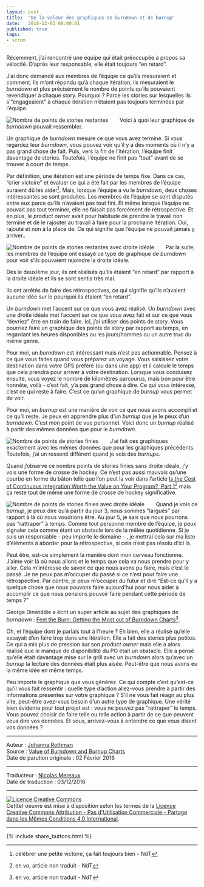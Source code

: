 ```yaml
---
layout: post
title:  "De la valeur des graphiques de burndown et de burnup"
date:   2016-12-03 00:00:01
published: true
tags: 
- scrum
---
```


Récemment, j’ai rencontré une équipe qui était préoccupée à propos sa vélocité. D’après leur responsable, elle était toujours “en retard”.

J’ai donc demandé aux membres de l’équipe ce qu’ils mesuraient et comment. Ils m’ont répondu qu’à chaque itération, ils mesuraient le _burndown_ et plus précisément le nombre de points qu’ils pouvaient revendiquer à chaque story. Pourquoi ? Parce les stories sur lesquelles ils s’“engageaient” à chaque itération n’étaient pas toujours terminées par l’équipe.

<div align="left" style="float:left; padding-right:30px" >
  <img title="Nombre de points de stories restantes" src="{{ site.url }}assets/johanna/Burndown.StoryPoints.jpg" />
</div>

Voici à quoi leur graphique de _burndown_ pouvait ressembler.

Un graphique de _burndown_ mesure ce que vous avez terminé. Si vous regardez leur _burndown_, vous pouvez voir qu’il y a des moments où il n’y a pas grand chose de fait. Puis, vers la fin de l’itération, l’équipe finit davantage de stories. Toutefois, l’équipe ne finit pas “tout” avant de se trouver à court de temps.

Par définition, une itération est une période de temps fixe. Dans ce cas, “crier victoire” et évaluer ce qui a été fait par les membres de l’équipe auraient dû les aider[^1]. Mais, lorsque l’équipe a vu le _burndown_, deux choses intéressantes se sont produites. Les membres de l’équipe se sont disputés entre eux parce qu’ils n’avaient pas tout fini. Et même lorsque l’équipe ne pouvait pas tout terminer, elle ne faisait pas forcément de rétrospective. Et en plus, le _product owner_ avait pour habitude de prendre le travail non terminé et de le rajouter au travail à faire pour la prochaine itération. Oui, rajouté et non à la place de. Ce qui signifie que l’équipe ne pouvait jamais y arriver..

<div align="left" style="float:left; padding-right:30px" >
  <img title="Nombre de points de stories restantes avec droite idéale" src="{{ site.url }}assets/johanna/Burndownwithidealline.jpg" />
</div>

Par la suite, les membres de l’équipe ont essayé ce type de graphique de _burndown_ pour voir s’ils pouvaient rejoindre la droite idéale.

Dès le deuxième jour, ils ont réalisés qu’ils étaient “en retard” par rapport à la droite idéale et ils se sont sentis très mal.

Ils ont arrêtés de faire des rétrospectives, ce qui signifie qu’ils n’avaient aucune idée sur le pourquoi ils étaient “en retard”.

Un _burndown_ met l’accent sur ce que vous avez réalisé. Un _burndown_ avec une droite idéale met l’accent sur ce que vous avez fait et sur ce que vous “devriez” être en train de faire. Ici, j’ai utiliser des points de story. Vous pourriez faire un graphique des points de story par rapport au temps, en regardant les heures disponibles ou les jours/hommes ou un autre truc du même genre.

Pour moi, un  _burndown_ est intéressant mais n’est pas actionnable. Pensez à ce que vous faites quand vous préparez un voyage. Vous saisissez votre destination dans votre GPS préféré (ou dans une app) et il calcule le temps que cela prendra pour arriver à votre destination. Lorsque vous conduisez ensuite, vous voyez le nombre de kilomètres parcourus, mais bon pour être honnête, voilà - c’est fait, y’a pas grand chose à dire. Ce qui vous intéresse, c’est ce qui reste à faire. C’est ce qu’un graphique de  _burnup_ vous permet de voir.

Pour moi, un _burnup_ est une manière de voir ce que nous avons accompli et ce qu’il reste. Je peux en apprendre plus d’un _burnup_ que je le peux d’un _burndown_. C’est mon point de vue personnel. Voici donc un _burnup_ réalisé à partir des mêmes données que pour le _burndown_.

<div align="left" style="float:left; padding-right:30px" >
  <img title="Nombre de points de stories finies" src="{{ site.url }}assets/johanna/StoryPointBurnup.jpg" />
</div>

J’ai fait ces graphiques exactement avec les mêmes données que pour les graphiques précédents. Toutefois, j’ai un ressenti différent quand je vois des _burnups_.

Quand j’observe ce nombre points de stories finies sans droite idéale, j’y vois une forme de crosse de hockey. Ce n’est pas aussi mauvais qu’une courbe en forme du bâton telle que l’on peut la voir dans l’article [Is the Cost of Continuous Integration Worth the Value on Your Program?, Part 1](http://www.jrothman.com/mpd/program-management/2011/12/is-the-cost-of-continuous-integration-worth-the-value-on-your-program-part-1/)[^2] mais ça reste tout de même une forme de crosse de hockey significative.

<div align="left" style="float:left; padding-right:30px" >
  <img title="Nombre de points de stories finies avec droite idéale" src="{{ site.url }}assets/johanna/StoryPointBurnupwithIdealLine.jpg" />
</div>

Quand je vois ce _burnup_, je peux dire qu’à partir du jour 3, nous sommes “largués” par rapport à là où nous voudrions être. Au jour 5, je sais que nous pourrons pas “rattraper” à temps. Comme tout personne membre de l’équipe, je peux signaler cela comme étant un obstacle lors de la mêlée quotidienne. Si je suis un responsable - peu importe le domaine - , je mettrai cela sur ma liste d’éléments à aborder pour la rétrospective, si cela n’est pas résolu d’ici là.

Peut être, est-ce simplement la manière dont mon cerveau fonctionne. J’aime voir là où nous allons et le temps que cela va nous prendre pour y aller. Cela m’intéresse de savoir ce que nous avons pu faire, mais c’est le passé. Je ne peux pas m’occuper du passé si ce n’est pour faire une rétrospective. Par contre, je peux m’occuper du futur et dire “Est-ce qu’il y a quelque chose que nous pouvons faire aujourd’hui pour nous aider à accomplir ce que nous pensions pouvoir faire pendant cette période de temps ?”

George Dinwiddie a écrit un super article au sujet des graphiques de _burndown_ : [Feel the Burn: Getting the Most out of Burndown Charts](http://idiacomputing.com/pub/BetterSoftware-BurnCharts.pdf)[^2].

Oh, et l’équipe dont je parlais tout à l’heure ? Eh bien, elle a  réalisé qu’elle essayait d’en faire trop dans une itération. Elle a fait des stories plus petites. Ce qui a mis plus de pression sur son _product owner_ mais elle a alors réalisé que le manque de disponibilité du PO était un obstacle. Elle a pensé qu’elle était davantage mise sur le grill avec un _burndown_ alors qu’avec un _burnup_ la lecture des données était plus aisée. Peut-être que nous avons eu la même idée en même temps.

Peu importe le graphique que vous générez. Ce qui compte c’est qu’est-ce qu’il vous fait ressentir : quelle type d’action allez-vous prendre à partir des informations présentes sur votre graphique ? S’il ne vous fait réagir au plus vite, peut-être avez-vous besoin d’un autre type de graphique. Une vérité bien évidente pour tout projet est : vous ne pouvez pas “rattraper” le temps. Vous pouvez choisir de faire telle ou telle action à partir de ce que peuvent vous dire vos données. Et vous, arrivez-vous à entendre ce que vous disent vos données ?


[^1]: célébrer une petite victoire, ça fait toujours bien - NdT
[^2]: en vo, article non traduit - NdT

---
Auteur : [Johanna Rothman](http://www.jrothman.com/about/)  
Source : [Value of Burndown and Burnup Charts](http://www.jrothman.com/mpd/project-management/2016/02/value-of-burndown-and-burnup-charts/)  
Date de parution originale : 02 Février 2016  

---
Traducteur : [Nicolas Mereaux](http://www.les-traducteurs-agiles.org/traducteurs/)  
Date de traduction : 03/12/2016  

---

<a rel="license" href="http://creativecommons.org/licenses/by-nc-sa/4.0/"><img alt="Licence Creative Commons" style="border-width:0" src="http://i.creativecommons.org/l/by-nc-sa/4.0/88x31.png" /></a><br />Ce(tte) oeuvre est mise à disposition selon les termes de la <a rel="license" href="http://creativecommons.org/licenses/by-nc-sa/4.0/">Licence Creative Commons Attribution - Pas d'Utilisation Commerciale - Partage dans les Mêmes Conditions 4.0 International</a>.

---

{% include share_buttons.html %}
